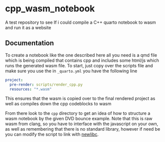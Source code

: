 # cpp_wasm_notebook

A test repository to see If i could compile a C++ quarto notebook to wasm and run it as a website

## Documentation

To create a notebook like the one described here all you need is a qmd file which is being compiled that contains cpp and includes some html/js which runs the generated wasm file.
To start, just copy over the scripts file and make sure you use the in `_quarto.yml` you have the following line

```yml
project:
  pre-render: scripts/render_cpp.py
  resources: "*.wasm"
```

This ensures that the wasm is copied over to the final rendered project as well as compiles down the cpp codeblocks to wasm

From there look to the `cpp` directory to get an idea of how to structure a wasm notebook by the given DVD bounce example. Note that this is raw wasm from clang, so you have to interface with the javascript on your own, as well as remembering that there is no standard library, however if need be you can modify the script to link with [newlibc](https://github.com/bminor/newlib).
